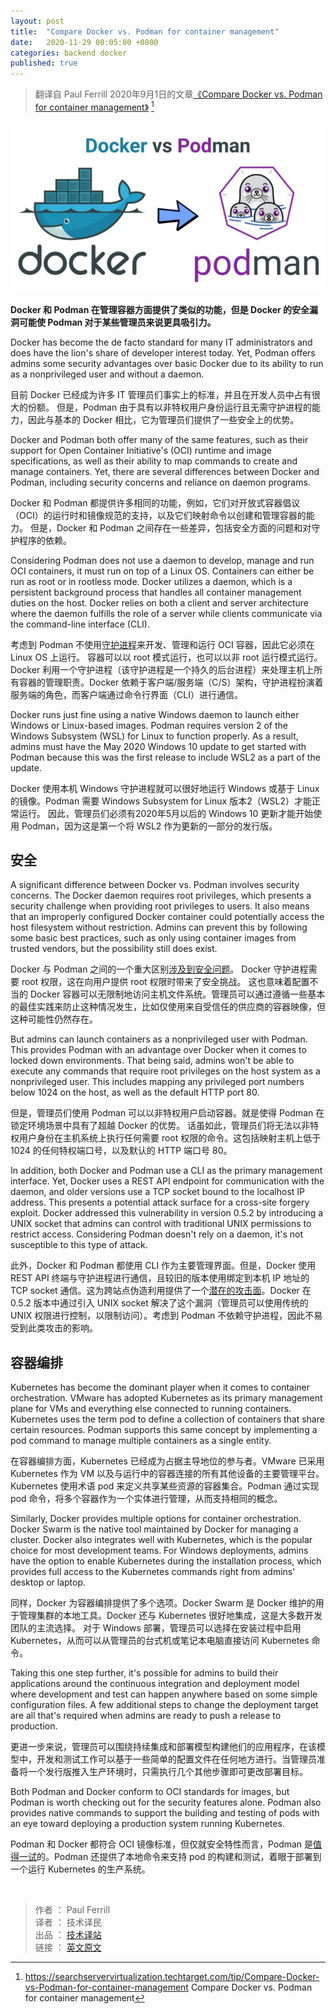 ```yaml
---
layout: post
title:  "Compare Docker vs. Podman for container management"
date:   2020-11-29 00:05:00 +0800
categories: backend docker
published: true
---
```


> 翻译自 Paul Ferrill 2020年9月1日的文章[《Compare Docker vs. Podman for container management》](https://searchservervirtualization.techtarget.com/tip/Compare-Docker-vs-Podman-for-container-management) [^1]

[^1]: <https://searchservervirtualization.techtarget.com/tip/Compare-Docker-vs-Podman-for-container-management> Compare Docker vs. Podman for container management

![docker vs podman](/assets/images/202011/docker-vs-podman.jpeg#center)

**Docker 和 Podman 在管理容器方面提供了类似的功能，但是 Docker 的安全漏洞可能使 Podman 对于某些管理员来说更具吸引力。**

Docker has become the de facto standard for many IT administrators and does have the lion's share of developer interest today. Yet, Podman offers admins some security advantages over basic Docker due to its ability to run as a nonprivileged user and without a daemon.

目前 Docker 已经成为许多 IT 管理员们事实上的标准，并且在开发人员中占有很大的份额。 但是，Podman 由于具有以非特权用户身份运行且无需守护进程的能力，因此与基本的 Docker 相比，它为管理员们提供了一些安全上的优势。

Docker and Podman both offer many of the same features, such as their support for Open Container Initiative's (OCI) runtime and image specifications, as well as their ability to map commands to create and manage containers. Yet, there are several differences between Docker and Podman, including security concerns and reliance on daemon programs.

Docker 和 Podman 都提供许多相同的功能，例如，它们对开放式容器倡议（OCI）的运行时和镜像规范的支持，以及它们映射命令以创建和管理容器的能力。 但是，Docker 和 Podman 之间存在一些差异，包括安全方面的问题和对守护程序的依赖。

Considering Podman does not use a daemon to develop, manage and run OCI containers, it must run on top of a Linux OS. Containers can either be run as root or in rootless mode. Docker utilizes a daemon, which is a persistent background process that handles all container management duties on the host. Docker relies on both a client and server architecture where the daemon fulfills the role of a server while clients communicate via the command-line interface (CLI).

考虑到 Podman 不使用[守护进程](https://whatis.techtarget.com/definition/daemon)来开发、管理和运行 OCI 容器，因此它必须在 Linux OS 上运行。 容器可以以 root 模式运行，也可以以非 root 运行模式运行。Docker 利用一个守护进程（该守护进程是一个持久的后台进程）来处理主机上所有容器的管理职责。Docker 依赖于客户端/服务端（C/S）架构，守护进程扮演着服务端的角色，而客户端通过命令行界面（CLI）进行通信。

Docker runs just fine using a native Windows daemon to launch either Windows or Linux-based images. Podman requires version 2 of the Windows Subsystem (WSL) for Linux to function properly. As a result, admins must have the May 2020 Windows 10 update to get started with Podman because this was the first release to include WSL2 as a part of the update.

Docker 使用本机 Windows 守护进程就可以很好地运行 Windows 或基于 Linux 的镜像。Podman 需要 Windows Subsystem for Linux 版本2（WSL2）才能正常运行。 因此，管理员们必须有2020年5月以后的 Windows 10 更新才能开始使用 Podman，因为这是第一个将 WSL2 作为更新的一部分的发行版。

## 安全

A significant difference between Docker vs. Podman involves security concerns. The Docker daemon requires root privileges, which presents a security challenge when providing root privileges to users. It also means that an improperly configured Docker container could potentially access the host filesystem without restriction. Admins can prevent this by following some basic best practices, such as only using container images from trusted vendors, but the possibility still does exist.

Docker 与 Podman 之间的一个重大区别[涉及到安全问题](https://searchsecurity.techtarget.com/tip/Container-security-best-practices-help-mitigate-risks-and-threats)。 Docker 守护进程需要 root 权限，这在向用户提供 root 权限时带来了安全挑战。 这也意味着配置不当的 Docker 容器可以无限制地访问主机文件系统。管理员可以通过遵循一些基本的最佳实践来防止这种情况发生，比如仅使用来自受信任的供应商的容器映像，但这种可能性仍然存在。

But admins can launch containers as a nonprivileged user with Podman. This provides Podman with an advantage over Docker when it comes to locked down environments. That being said, admins won't be able to execute any commands that require root privileges on the host system as a nonprivileged user. This includes mapping any privileged port numbers below 1024 on the host, as well as the default HTTP port 80.

但是，管理员们使用 Podman 可以以非特权用户启动容器。就是使得 Podman 在锁定环境场景中具有了超越 Docker 的优势。 话虽如此，管理员们将无法以非特权用户身份在主机系统上执行任何需要 root 权限的命令。这包括映射主机上低于 1024 的任何特权端口号，以及默认的 HTTP 端口号 80。

In addition, both Docker and Podman use a CLI as the primary management interface. Yet, Docker uses a REST API endpoint for communication with the daemon, and older versions use a TCP socket bound to the localhost IP address. This presents a potential attack surface for a cross-site forgery exploit. Docker addressed this vulnerability in version 0.5.2 by introducing a UNIX socket that admins can control with traditional UNIX permissions to restrict access. Considering Podman doesn't rely on a daemon, it's not susceptible to this type of attack.

此外，Docker 和 Podman 都使用 CLI 作为主要管理界面。但是，Docker 使用 REST API 终端与守护进程进行通信，且较旧的版本使用绑定到本机 IP 地址的 TCP socket 通信。这为跨站点伪造利用提供了一个[潜在的攻击面](https://searchsecurity.techtarget.com/feature/How-to-mitigate-5-persistent-application-security-threats)。Docker 在 0.5.2 版本中通过引入 UNIX socket 解决了这个漏洞（管理员可以使用传统的 UNIX 权限进行控制，以限制访问）。考虑到 Podman 不依赖守护进程，因此不易受到此类攻击的影响。

## 容器编排

Kubernetes has become the dominant player when it comes to container orchestration. VMware has adopted Kubernetes as its primary management plane for VMs and everything else connected to running containers. Kubernetes uses the term pod to define a collection of containers that share certain resources. Podman supports this same concept by implementing a pod command to manage multiple containers as a single entity.

在容器编排方面，Kubernetes 已经成为占据主导地位的参与者。VMware 已采用 Kubernetes 作为 VM 以及与运行中的容器连接的所有其他设备的主要管理平台。 Kubernetes 使用术语 pod 来定义共享某些资源的容器集合。Podman 通过实现 pod 命令，将多个容器作为一个实体进行管理，从而支持相同的概念。


Similarly, Docker provides multiple options for container orchestration. Docker Swarm is the native tool maintained by Docker for managing a cluster. Docker also integrates well with Kubernetes, which is the popular choice for most development teams. For Windows deployments, admins have the option to enable Kubernetes during the installation process, which provides full access to the Kubernetes commands right from admins' desktop or laptop.

同样，Docker 为容器编排提供了多个选项。Docker Swarm 是 Docker 维护的用于管理集群的本地工具。Docker 还与 Kubernetes 很好地集成，这是大多数开发团队的主流选择。 对于 Windows 部署，管理员可以选择在安装过程中启用 Kubernetes，从而可以从管理员的台式机或笔记本电脑直接访问 Kubernetes 命令。

Taking this one step further, it's possible for admins to build their applications around the continuous integration and deployment model where development and test can happen anywhere based on some simple configuration files. A few additional steps to change the deployment target are all that's required when admins are ready to push a release to production.

更进一步来说，管理员可以围绕持续集成和部署模型构建他们的应用程序，在该模型中，开发和测试工作可以基于一些简单的配置文件在任何地方进行。当管理员准备将一个发行版推入生产环境时，只需执行几个其他步骤即可更改部署目标。

Both Podman and Docker conform to OCI standards for images, but Podman is worth checking out for the security features alone. Podman also provides native commands to support the building and testing of pods with an eye toward deploying a production system running Kubernetes.

Podman 和 Docker 都符合 OCI 镜像标准，但仅就安全特性而言，Podman 是[值得一试](https://www.youtube-nocookie.com/embed/YkBk52MGV0Y)的。Podman 还提供了本地命令来支持 pod 的构建和测试，着眼于部署到一个运行 Kubernetes 的生产系统。

<br/>

> 作者 ： Paul Ferrill  
> 译者 ： 技术译民  
> 出品 ： [技术译站](https://ittranslator.cn/)  
> 链接 ： [英文原文](https://searchservervirtualization.techtarget.com/tip/Compare-Docker-vs-Podman-for-container-management)
